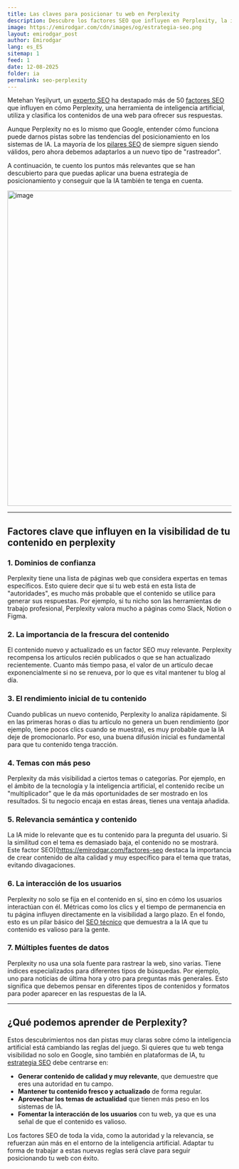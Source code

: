 ```yaml
---
title: Las claves para posicionar tu web en Perplexity
description: Descubre los factores SEO que influyen en Perplexity, la inteligencia artificial que está revolucionando la forma de buscar información en la web.
image: https://emirodgar.com/cdn/images/og/estrategia-seo.png
layout: emirodgar_post
author: Emirodgar
lang: es_ES
sitemap: 1
feed: 1
date: 12-08-2025
folder: ia
permalink: seo-perplexity
---
```


Metehan Yeşilyurt, un [experto SEO](https://emirodgar.com/experto-seo) ha destapado más de 50 [factores SEO](https://emirodgar.com/factores-seo) que influyen en cómo Perplexity, una herramienta de inteligencia artificial, utiliza y clasifica los contenidos de una web para ofrecer sus respuestas.

Aunque Perplexity no es lo mismo que Google, entender cómo funciona puede darnos pistas sobre las tendencias del posicionamiento en los sistemas de IA. La mayoría de los [pilares SEO](https://emirodgar.com/pilares-seo) de siempre siguen siendo válidos, pero ahora debemos adaptarlos a un nuevo tipo de "rastreador".

A continuación, te cuento los puntos más relevantes que se han descubierto para que puedas aplicar una buena estrategia de posicionamiento y conseguir que la IA también te tenga en cuenta.

<img width="709" class="img-responsive" alt="image" src="https://github.com/user-attachments/assets/e5f065b2-afd5-4119-bdd2-a4b31f6d99e0" />


---

## Factores clave que influyen en la visibilidad de tu contenido en perplexity

### 1. Dominios de confianza

Perplexity tiene una lista de páginas web que considera expertas en temas específicos. Esto quiere decir que si tu web está en esta lista de "autoridades", es mucho más probable que el contenido se utilice para generar sus respuestas. Por ejemplo, si tu nicho son las herramientas de trabajo profesional, Perplexity valora mucho a páginas como Slack, Notion o Figma.

### 2. La importancia de la frescura del contenido

El contenido nuevo y actualizado es un factor SEO muy relevante. Perplexity recompensa los artículos recién publicados o que se han actualizado recientemente. Cuanto más tiempo pasa, el valor de un artículo decae exponencialmente si no se renueva, por lo que es vital mantener tu blog al día.

### 3. El rendimiento inicial de tu contenido

Cuando publicas un nuevo contenido, Perplexity lo analiza rápidamente. Si en las primeras horas o días tu artículo no genera un buen rendimiento (por ejemplo, tiene pocos clics cuando se muestra), es muy probable que la IA deje de promocionarlo. Por eso, una buena difusión inicial es fundamental para que tu contenido tenga tracción.

### 4. Temas con más peso

Perplexity da más visibilidad a ciertos temas o categorías. Por ejemplo, en el ámbito de la tecnología y la inteligencia artificial, el contenido recibe un "multiplicador" que le da más oportunidades de ser mostrado en los resultados. Si tu negocio encaja en estas áreas, tienes una ventaja añadida.

### 5. Relevancia semántica y contenido

La IA mide lo relevante que es tu contenido para la pregunta del usuario. Si la similitud con el tema es demasiado baja, el contenido no se mostrará. Este factor SEO](https://emirodgar.com/factores-seo destaca la importancia de crear contenido de alta calidad y muy específico para el tema que tratas, evitando divagaciones.

### 6. La interacción de los usuarios

Perplexity no solo se fija en el contenido en sí, sino en cómo los usuarios interactúan con él. Métricas como los clics y el tiempo de permanencia en tu página influyen directamente en la visibilidad a largo plazo. En el fondo, esto es un pilar básico del [SEO técnico](https://emirodgar.com/seo-tecnico) que demuestra a la IA que tu contenido es valioso para la gente.

### 7. Múltiples fuentes de datos

Perplexity no usa una sola fuente para rastrear la web, sino varias. Tiene índices especializados para diferentes tipos de búsquedas. Por ejemplo, uno para noticias de última hora y otro para preguntas más generales. Esto significa que debemos pensar en diferentes tipos de contenidos y formatos para poder aparecer en las respuestas de la IA.

---

## ¿Qué podemos aprender de Perplexity?

Estos descubrimientos nos dan pistas muy claras sobre cómo la inteligencia artificial está cambiando las reglas del juego. Si quieres que tu web tenga visibilidad no solo en Google, sino también en plataformas de IA, tu [estrategia SEO](https://emirodgar.com/estrategia-seo) debe centrarse en:

* **Generar contenido de calidad y muy relevante**, que demuestre que eres una autoridad en tu campo.
* **Mantener tu contenido fresco y actualizado** de forma regular.
* **Aprovechar los temas de actualidad** que tienen más peso en los sistemas de IA.
* **Fomentar la interacción de los usuarios** con tu web, ya que es una señal de que el contenido es valioso.

Los factores SEO de toda la vida, como la autoridad y la relevancia, se refuerzan aún más en el entorno de la inteligencia artificial. Adaptar tu forma de trabajar a estas nuevas reglas será clave para seguir posicionando tu web con éxito.
